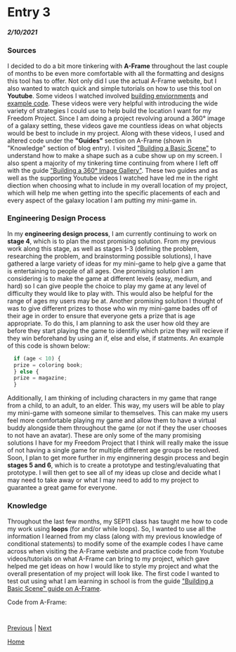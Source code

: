 # Entry 3
##### 2/10/2021

### Sources
I decided to do a bit more tinkering with <b>A-Frame</b> throughout the last couple of months to be even more comfortable with all the formatting and designs this tool has to offer. Not only did I use the actual A-Frame website, but I also wanted to watch quick and simple tutorials on how to use this tool on <b>Youtube</b>. Some videos I watched involved <a href="https://www.youtube.com/watch?v=K_1RdCVuu98">building enviornments</a> and <a href="https://www.youtube.com/watch?v=eTFPMxqod2I">example code</a>. These videos were very helpful with introducing the wide variety of strategies I could use to help build the location I want for my Freedom Project. Since I am doing a project revolving around a 360° image of a galaxy setting, these videos gave me countless ideas on what objects would be best to include in my project. Along with these videos, I used and altered code under the <b>"Guides"</b> section on A-Frame (shown in "Knowledge" section of blog entry). I visited <a href="https://aframe.io/docs/1.2.0/guides/building-a-basic-scene.html">"Building a Basic Scene"</a> to understand how to make a shape such as a cube show up on my screen. I also spent a majority of my tinkering time continuing from where I left off with the guide <a href="https://aframe.io/docs/1.2.0/guides/building-a-360-image-gallery.html">"Building a 360° Image Gallery"</a>. These two guides and as well as the supporting Youtube videos I watched have led me in the right diection when choosing what to include in my overall location of my project, which will help me when getting into the specific placements of each and every aspect of the galaxy location I am putting my mini-game in.

### Engineering Design Process
In my <b>engineering design process</b>, I am currently continuing to work on <b>stage 4</b>, which is to plan the most promising solution. From my previous work along this stage, as well as stages 1-3 (defining the problem, researching the problem, and brainstorming possible solutions), I have gathered a large variety of ideas for my mini-game to help give a game that is entertaining to people of all ages. One promising solution I am considering is to make the game at different levels (easy, medium, and hard) so I can give people the choice to play my game at any level of difficulty they would like to play with. This would also be helpful for the range of ages my users may be at. Another promising solution I thought of was to give different prizes to those who win my mini-game bades off of their age in order to ensure that everyone gets a prize that is age appropriate. To do this, I am planning to ask the user how old they are before they start playing the game to identifiy which prize they will recieve if they win beforehand by using an if, else and else, if statments. An example of this code is shown below:
```javascript
  if (age < 10) {
  prize = coloring book;
  } else {
  prize = magazine;
  }
```
Additionally, I am thinking of including characters in my game that range from a child, to an adult, to an elder. This way, my users will be able to play my mini-game with someone similar to themselves. This can make my users feel more comfortable playing my game and allow them to have a virtual buddy alongside them throughout the game (or not if they the user chooses to not have an avatar). These are only some of the many promising solutions I have for my Freedom Project that I think will really make the issue of not having a single game for multiple different age groups be resolved. Soon, I plan to get more further in my enginnering desgin process and begin <b>stages 5 and 6</b>, which is to create a prototype and testing/evaluating that prototype. I will then get to see all of my ideas up close and decide what I may need to take away or what I may need to add to my project to guarantee a great game for everyone.

### Knowledge
Throughout the last few months, my SEP11 class has taught me how to code my work using <b>loops</b> (for and/or while loops). So, I wanted to use all the information I learned from my class (along with my previous knowledge of conditional statements) to modify some of the example codes I have came across when visiting the A-Frame webiste and practice code from Youtube videos/tutorials on what A-Frame can bring to my project, which gave helped me get ideas on how I would like to style my project and what the overall presentation of my project will look like. The first code I wanted to test out using what I am learning in school is from the guide <a href="https://aframe.io/docs/1.2.0/guides/building-a-basic-scene.html">"Building a Basic Scene" guide on A-Frame</a>. 

Code from A-Frame:
```javascript
 
```

[Previous](entry02.md) | [Next](entry04.md)

[Home](../README.md)
